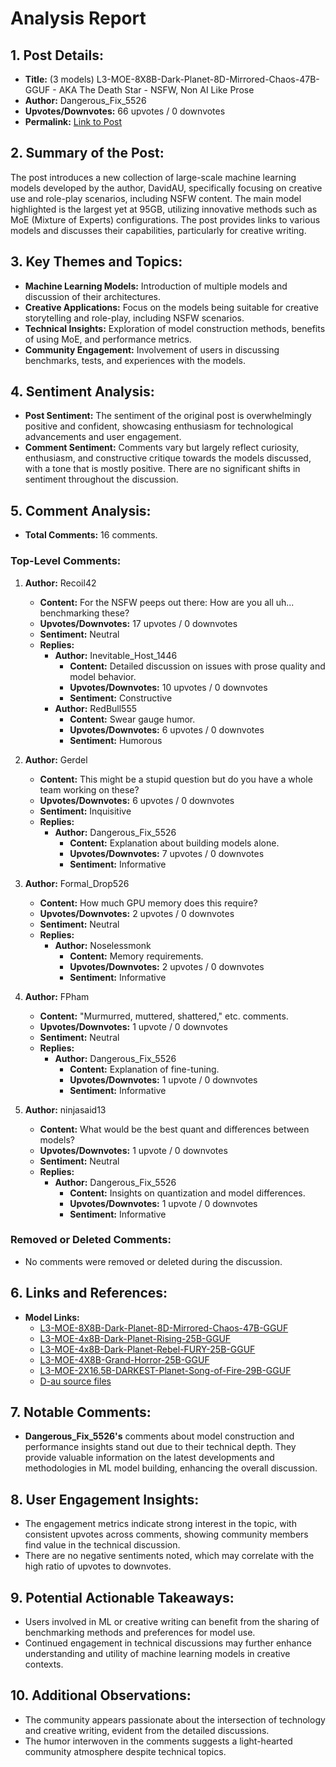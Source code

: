 # Analysis Report

## 1. Post Details:
- **Title:** (3 models) L3-MOE-8X8B-Dark-Planet-8D-Mirrored-Chaos-47B-GGUF - AKA The Death Star - NSFW, Non AI Like Prose
- **Author:** Dangerous_Fix_5526
- **Upvotes/Downvotes:** 66 upvotes / 0 downvotes
- **Permalink:** [Link to Post](https://www.reddit.com/r/LocalLLaMA/comments/1hfzcoz/3_models/)

## 2. Summary of the Post:
The post introduces a new collection of large-scale machine learning models developed by the author, DavidAU, specifically focusing on creative use and role-play scenarios, including NSFW content. The main model highlighted is the largest yet at 95GB, utilizing innovative methods such as MoE (Mixture of Experts) configurations. The post provides links to various models and discusses their capabilities, particularly for creative writing.

## 3. Key Themes and Topics:
- **Machine Learning Models:** Introduction of multiple models and discussion of their architectures.
- **Creative Applications:** Focus on the models being suitable for creative storytelling and role-play, including NSFW scenarios.
- **Technical Insights:** Exploration of model construction methods, benefits of using MoE, and performance metrics.
- **Community Engagement:** Involvement of users in discussing benchmarks, tests, and experiences with the models.

## 4. Sentiment Analysis:
- **Post Sentiment:** The sentiment of the original post is overwhelmingly positive and confident, showcasing enthusiasm for technological advancements and user engagement.
- **Comment Sentiment:** Comments vary but largely reflect curiosity, enthusiasm, and constructive critique towards the models discussed, with a tone that is mostly positive. There are no significant shifts in sentiment throughout the discussion.

## 5. Comment Analysis:
- **Total Comments:** 16 comments.

### Top-Level Comments:
1. **Author:** Recoil42 
   - **Content:** For the NSFW peeps out there: How are you all uh... benchmarking these?
   - **Upvotes/Downvotes:** 17 upvotes / 0 downvotes
   - **Sentiment:** Neutral
   - **Replies:**
     - **Author:** Inevitable_Host_1446
       - **Content:** Detailed discussion on issues with prose quality and model behavior.
       - **Upvotes/Downvotes:** 10 upvotes / 0 downvotes
       - **Sentiment:** Constructive
     - **Author:** RedBull555
       - **Content:** Swear gauge humor.
       - **Upvotes/Downvotes:** 6 upvotes / 0 downvotes
       - **Sentiment:** Humorous

2. **Author:** Gerdel
   - **Content:** This might be a stupid question but do you have a whole team working on these?
   - **Upvotes/Downvotes:** 6 upvotes / 0 downvotes
   - **Sentiment:** Inquisitive
   - **Replies:**
     - **Author:** Dangerous_Fix_5526
       - **Content:** Explanation about building models alone.
       - **Upvotes/Downvotes:** 7 upvotes / 0 downvotes
       - **Sentiment:** Informative

3. **Author:** Formal_Drop526
   - **Content:** How much GPU memory does this require?
   - **Upvotes/Downvotes:** 2 upvotes / 0 downvotes
   - **Sentiment:** Neutral
   - **Replies:**
     - **Author:** Noselessmonk
       - **Content:** Memory requirements.
       - **Upvotes/Downvotes:** 2 upvotes / 0 downvotes
       - **Sentiment:** Informative

4. **Author:** FPham  
   - **Content:** "Murmurred, muttered, shattered," etc. comments.
   - **Upvotes/Downvotes:** 1 upvote / 0 downvotes
   - **Sentiment:** Neutral
   - **Replies:**
     - **Author:** Dangerous_Fix_5526  
       - **Content:** Explanation of fine-tuning.
       - **Upvotes/Downvotes:** 1 upvote / 0 downvotes
       - **Sentiment:** Informative

5. **Author:** ninjasaid13  
   - **Content:** What would be the best quant and differences between models?
   - **Upvotes/Downvotes:** 1 upvote / 0 downvotes
   - **Sentiment:** Neutral
   - **Replies:**
     - **Author:** Dangerous_Fix_5526  
       - **Content:** Insights on quantization and model differences.
       - **Upvotes/Downvotes:** 1 upvote / 0 downvotes
       - **Sentiment:** Informative

### Removed or Deleted Comments:
- No comments were removed or deleted during the discussion.

## 6. Links and References:
- **Model Links:**
  - [L3-MOE-8X8B-Dark-Planet-8D-Mirrored-Chaos-47B-GGUF](https://huggingface.co/DavidAU/L3-MOE-8X8B-Dark-Planet-8D-Mirrored-Chaos-47B-GGUF)
  - [L3-MOE-4x8B-Dark-Planet-Rising-25B-GGUF](https://huggingface.co/DavidAU/L3-MOE-4x8B-Dark-Planet-Rising-25B-GGUF)
  - [L3-MOE-4x8B-Dark-Planet-Rebel-FURY-25B-GGUF](https://huggingface.co/DavidAU/L3-MOE-4x8B-Dark-Planet-Rebel-FURY-25B-GGUF)
  - [L3-MOE-4X8B-Grand-Horror-25B-GGUF](https://huggingface.co/DavidAU/L3-MOE-4X8B-Grand-Horror-25B-GGUF)
  - [L3-MOE-2X16.5B-DARKEST-Planet-Song-of-Fire-29B-GGUF](https://huggingface.co/DavidAU/L3-MOE-2X16.5B-DARKEST-Planet-Song-of-Fire-29B-GGUF)
  - [D-au source files](https://huggingface.co/collections/DavidAU/d-au-source-files-for-gguf-exl2-awq-gptq-hqq-etc-etc-66b55cb8ba25f914cbf210be)

## 7. Notable Comments:
- **Dangerous_Fix_5526's** comments about model construction and performance insights stand out due to their technical depth. They provide valuable information on the latest developments and methodologies in ML model building, enhancing the overall discussion.

## 8. User Engagement Insights:
- The engagement metrics indicate strong interest in the topic, with consistent upvotes across comments, showing community members find value in the technical discussion.
- There are no negative sentiments noted, which may correlate with the high ratio of upvotes to downvotes.

## 9. Potential Actionable Takeaways:
- Users involved in ML or creative writing can benefit from the sharing of benchmarking methods and preferences for model use.
- Continued engagement in technical discussions may further enhance understanding and utility of machine learning models in creative contexts.

## 10. Additional Observations:
- The community appears passionate about the intersection of technology and creative writing, evident from the detailed discussions.
- The humor interwoven in the comments suggests a light-hearted community atmosphere despite technical topics.